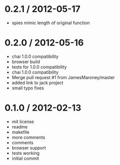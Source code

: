 
0.2.1 / 2012-05-17 
==================

  * spies mimic length of original function

0.2.0 / 2012-05-16 
==================

  * chai 1.0.0 compatibility
  * browser build
  * tests for 1.0.0 compatibility
  * chai 1.0.0 compatibility
  * Merge pull request #1 from JamesMaroney/master
  * added link to jack project
  * small typo fixes

0.1.0 / 2012-02-13 
==================

  * mit license
  * readme
  * makefile
  * more comments
  * comments
  * browser support
  * tests working
  * initial commit
